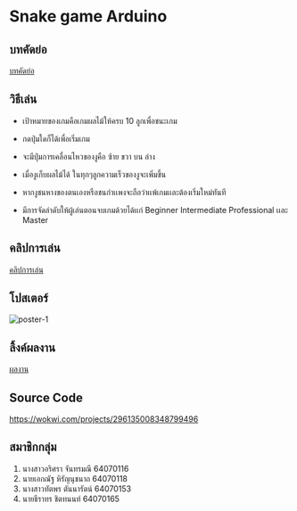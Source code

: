 # Snake game Arduino
## บทคัดย่อ
[บทคัดย่อ](บทคัดย่อ.pdf)
## วิธีเล่น
- เป้าหมายของเกมคือเกมผลไม้ให้ครบ 10 ลูกเพื่อชนะเกม 

- กดปุ่มใดก็ได้เพื่อเริ่มเกม

- จะมีปุ่มการเคลื่อนไหวของงูคือ ซ้าย ขวา บน ล่าง

- เมื่องูเก็บผลไม้ได้ ในทุกๆลูกความเร็วของงูจะเพิ่มขึ้น

- หากงูชนหางของตนเองหรือชนกำเเพงจะถือว่าเเพ้เกมเเละต้องเริ่มใหม่ทันที

- มีการจัดลำดับให้ผู้เล่นตอนจบเกมด้วยได้เเก่ Beginner Intermediate Professional เเละ Master
## คลิปการเล่น
[คลิปการเล่น](https://www.youtube.com/watch?v=KzMatibjpSg&feature=youtu.be)
## โปสเตอร์
![poster-1](https://cdn.discordapp.com/attachments/796636594735153182/974673510708424725/unknown.png)
## ลิ้งค์ผลงาน
[ผลงาน](https://wokwi.com/projects/330973699527148114)

## Source Code
https://wokwi.com/projects/296135008348799496
## สมาชิกกลุ่ม
1. นางสาวอริศรา จันทรมณี 64070116
2. นายเอกณัฐ หิรัญนุชนาถ 64070118
3. นางสาวทัตพร ตันนารัตน์ 64070153
4. นายธีราทร ชิตทนนท์ 64070165
